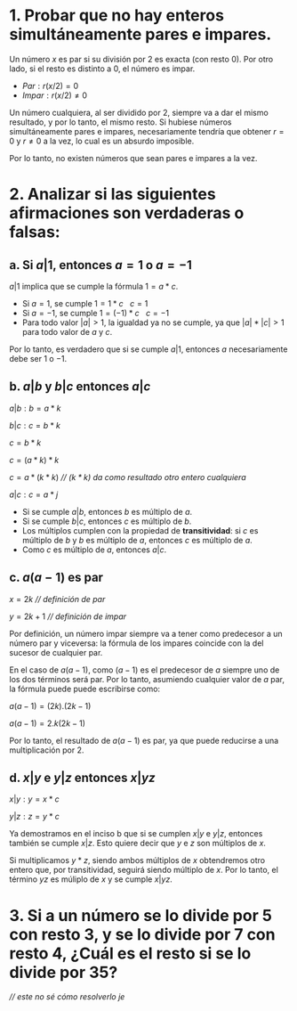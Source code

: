 # 1. Probar que no hay enteros simultáneamente pares e impares.
Un número $x$ es par si su división por 2 es exacta (con resto 0). Por otro lado, si el resto es distinto a 0, el número es impar.
* $Par: r(x/2) = 0$
* $Impar: r(x/2) \ne 0$

Un número cualquiera, al ser dividido por 2, siempre va a dar el mismo resultado, y por lo tanto, el mismo resto. Si hubiese números simultáneamente pares e impares, necesariamente tendría que obtener $r=0$ y $r\ne0$ a la vez, lo cual es un absurdo imposible.

Por lo tanto, no existen números que sean pares e impares a la vez.

# 2. Analizar si las siguientes afirmaciones son verdaderas o falsas:

## a. Si $a|1$, entonces $a=1$ o $a=-1$

$a|1$ implica que se cumple la fórmula $1 = a*c$.
* Si $a = 1$, se cumple $1=1*c \ \ \ c=1$
* Si $a = -1$, se cumple $1=(-1)*c \ \ \ c=-1$
* Para todo valor $|a| > 1$, la igualdad ya no se cumple, ya que $|a|*|c| > 1$ para todo valor de $a$ y $c$.

Por lo tanto, es verdadero que si se cumple $a|1$, entonces $a$ necesariamente debe ser $1$ o $-1$.

## b. $a|b$ y $b|c$ entonces $a|c$

$a|b: b=a*k$

$b|c: c=b*k$

$c=b*k$

$c=(a*k)*k$

$c=a*(k*k)$ *// $(k*k)$ da como resultado otro entero cualquiera*

$a|c: c=a*j$

* Si se cumple $a|b$, entonces $b$ es múltiplo de $a$.
* Si se cumple $b|c$, entonces $c$ es múltiplo de $b$.
* Los múltiplos cumplen con la propiedad de **transitividad**: si $c$ es múltiplo de $b$ y $b$ es múltiplo de $a$, entonces $c$ es múltiplo de $a$.
* Como $c$ es múltiplo de $a$, entonces $a|c$.

## c. $a(a-1)$ es par

$x = 2k$ *// definición de par*

$y = 2k + 1$ *// definición de impar*

Por definición, un número impar siempre va a tener como predecesor a un número par y viceversa: la fórmula de los impares coincide con la del sucesor de cualquier par.

En el caso de $a(a-1)$, como $(a-1)$ es el predecesor de $a$ siempre uno de los dos términos será par. Por lo tanto, asumiendo cualquier valor de $a$ par, la fórmula puede puede escribirse como:

$a(a-1) = (2k).(2k-1)$

$a(a-1)=2.k(2k-1)$

Por lo tanto, el resultado de $a(a-1)$ es par, ya que puede reducirse a una multiplicación por 2.

## d. $x|y$ e $y|z$ entonces $x|yz$

$x|y : y = x*c$

$y|z : z = y*c$

Ya demostramos en el inciso b que si se cumplen $x|y$ e $y|z$, entonces también se cumple $x|z$. Esto quiere decir que $y$ e $z$ son múltiplos de $x$.

Si multiplicamos $y*z$, siendo ambos múltiplos de $x$ obtendremos otro entero que, por transitividad, seguirá siendo múltiplo de $x$. Por lo tanto, el término $yz$ es múliplo de $x$ y se cumple $x|yz$.

# 3. Si a un número se lo divide por 5 con resto 3, y se lo divide por 7 con resto 4, ¿Cuál es el resto si se lo divide por 35?

*// este no sé cómo resolverlo je*